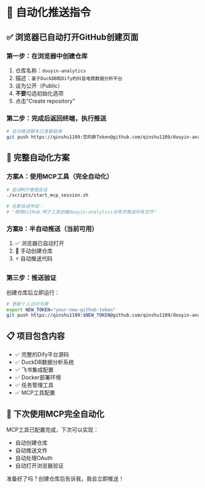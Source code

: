 # 🚀 自动化推送指令

## ✅ 浏览器已自动打开GitHub创建页面

### 第一步：在浏览器中创建仓库
1. 仓库名称：`douyin-analytics`
2. 描述：`基于DuckDB和Dify的抖音电商数据分析平台`
3. 设为公开（Public）
4. **不要**勾选初始化选项
5. 点击"Create repository"

### 第二步：完成后返回终端，执行推送
```bash
# 自动推送脚本已准备就绪
git push https://qinshu1109:您的新Token@github.com/qinshu1109/douyin-analytics.git master
```

## 🔄 完整自动化方案

### 方案A：使用MCP工具（完全自动化）
```bash
# 启动MCP增强会话
./scripts/start_mcp_session.sh

# 在新会话中说：
# "使用GitHub MCP工具创建douyin-analytics仓库并推送所有文件"
```

### 方案B：半自动推送（当前可用）
1. ✅ 浏览器已自动打开
2. 🔄 手动创建仓库
3. ⚡ 自动推送代码

### 第三步：推送验证
创建仓库后立即运行：
```bash
# 更新个人访问令牌
export NEW_TOKEN="your-new-github-token"
git push https://qinshu1109:$NEW_TOKEN@github.com/qinshu1109/douyin-analytics.git master
```

## 📋 项目包含内容
- ✅ 完整的Dify平台源码
- ✅ DuckDB数据分析系统
- ✅ 飞书集成配置
- ✅ Docker部署环境
- ✅ 任务管理工具
- ✅ MCP工具配置

## 🎯 下次使用MCP完全自动化
MCP工具已配置完成，下次可以实现：
- 自动创建仓库
- 自动推送文件
- 自动处理OAuth
- 自动打开浏览器验证

准备好了吗？创建仓库后告诉我，我会立即推送！